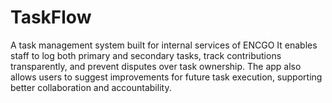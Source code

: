 # TaskFlow
A task management system built for internal services of ENCGO It enables staff to log both primary and secondary tasks, track contributions transparently, and prevent disputes over task ownership. The app also allows users to suggest improvements for future task execution, supporting better collaboration and accountability.
